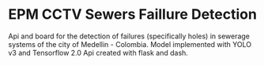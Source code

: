 # EPM CCTV Sewers Faillure Detection

Api and board for the detection of failures (specifically holes) in sewerage systems of the city of Medellin - Colombia. Model implemented with YOLO v3 and Tensorflow 2.0 Api created with flask and dash.
